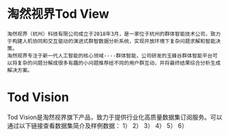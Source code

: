 # 淘然视界Tod View
    淘然视界（杭州）科技有限公司成立于2018年3月，是一家位于杭州的群体智能技术公司，致力于构建人机协同和交互驱动的演进式群智数据分析系统，实现开放环境下复杂问题求解和智能决策。
    淘然视界专注于新一代人工智能的核心领域----群体智能，公司研发的玉蜂谷群体智能平台可以将复杂的问题分解成很多有趣的小问题推荐给不同的用户群互动，并将最终结果综合分析生成解决方案。
# Tod Vision
Tod Vision是淘然视界旗下产品，致力于提供行业化高质量数据集订阅服务。可以通过以下链接查看数据集简介及样例数据：
1）
2）
3）
4）
5）
6）
